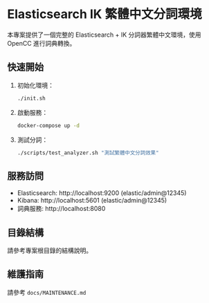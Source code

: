 # Elasticsearch IK 繁體中文分詞環境

本專案提供了一個完整的 Elasticsearch + IK 分詞器繁體中文環境，使用 OpenCC 進行詞典轉換。

## 快速開始

1. 初始化環境：
   ```bash
   ./init.sh
   ```

2. 啟動服務：
   ```bash
   docker-compose up -d
   ```

3. 測試分詞：
   ```bash
   ./scripts/test_analyzer.sh "測試繁體中文分詞效果"
   ```

## 服務訪問

- Elasticsearch: http://localhost:9200 (elastic/admin@12345)
- Kibana: http://localhost:5601 (elastic/admin@12345)
- 詞典服務: http://localhost:8080

## 目錄結構

請參考專案根目錄的結構說明。

## 維護指南

請參考 `docs/MAINTENANCE.md`
